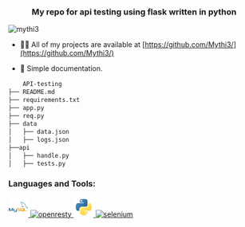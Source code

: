 <h3 align="center">My repo for api testing using flask written in python</h3>

<p align="left"> <img src="https://komarev.com/ghpvc/?username=mythi3&label=Profile%20views&color=0e75b6&style=flat" alt="mythi3" /> </p>

- 👨‍💻 All of my projects are available at [https://github.com/Mythi3/](https://github.com/Mythi3/)

- 📝 Simple documentation.

```
	API-testing
├── README.md
├── requirements.txt
├── app.py
├── req.py
├── data
│   ├── data.json
│   ├── logs.json
├──api
│   ├── handle.py
│   ├── tests.py
```

<p align="left">
</p>



<h3 align="left">Languages and Tools:</h3>
<p align="left"> <a href="https://www.mysql.com/" target="_blank" rel="noreferrer"> <img src="https://raw.githubusercontent.com/devicons/devicon/master/icons/mysql/mysql-original-wordmark.svg" alt="mysql" width="40" height="40"/> </a> <a href="https://openresty.org/" target="_blank" rel="noreferrer"> <img src="https://openresty.org/images/logo.png" alt="openresty" width="40" height="40"/> </a> <a href="https://www.python.org" target="_blank" rel="noreferrer"> <img src="https://raw.githubusercontent.com/devicons/devicon/master/icons/python/python-original.svg" alt="python" width="40" height="40"/> </a> <a href="https://www.selenium.dev" target="_blank" rel="noreferrer"> <img src="https://raw.githubusercontent.com/detain/svg-logos/780f25886640cef088af994181646db2f6b1a3f8/svg/selenium-logo.svg" alt="selenium" width="40" height="40"/> </a> </p>
